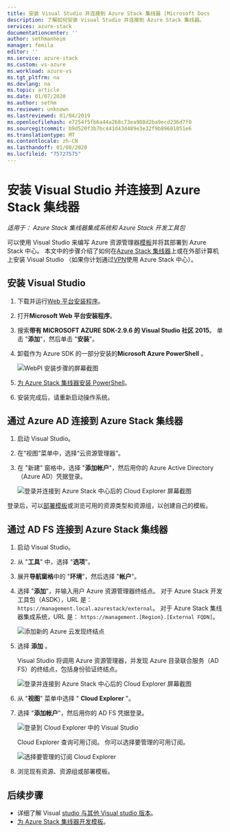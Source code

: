 ```yaml
---
title: 安装 Visual Studio 并连接到 Azure Stack 集线器 |Microsoft Docs
description: 了解如何安装 Visual Studio 并连接到 Azure Stack 集线器。
services: azure-stack
documentationcenter: ''
author: sethmanheim
manager: femila
editor: ''
ms.service: azure-stack
ms.custom: vs-azure
ms.workload: azure-vs
ms.tgt_pltfrm: na
ms.devlang: na
ms.topic: article
ms.date: 01/07/2020
ms.author: sethm
ms.reviewer: unknown
ms.lastreviewed: 01/04/2019
ms.openlocfilehash: e7254f5fb6a44a268c73ea988d2ba9ecd236d7f0
ms.sourcegitcommit: b9d520f3b7bc441d43d489e3e32f9b89601051e6
ms.translationtype: MT
ms.contentlocale: zh-CN
ms.lasthandoff: 01/08/2020
ms.locfileid: "75727575"
---
```

# <a name="install-visual-studio-and-connect-to-azure-stack-hub"></a>安装 Visual Studio 并连接到 Azure Stack 集线器

*适用于： Azure Stack 集线器集成系统和 Azure Stack 开发工具包*

可以使用 Visual Studio 来编写 Azure 资源管理器[模板](azure-stack-arm-templates.md)并将其部署到 Azure Stack 中心。 本文中的步骤介绍了如何在[Azure Stack 集线器](../asdk/asdk-connect.md#connect-to-azure-stack-using-rdp)上或在外部计算机上安装 Visual Studio （如果你计划通过[VPN](../asdk/asdk-connect.md#connect-to-azure-stack-using-vpn)使用 Azure Stack 中心）。

## <a name="install-visual-studio"></a>安装 Visual Studio

1. 下载并运行[Web 平台安装程序](https://www.microsoft.com/web/downloads/platform.aspx)。  

2. 打开**Microsoft Web 平台安装程序**。

3. 搜索**带有 MICROSOFT AZURE SDK-2.9.6 的 Visual Studio 社区 2015**。 单击 "**添加**"，然后单击 "**安装**"。

4. 卸载作为 Azure SDK 的一部分安装的**Microsoft Azure PowerShell** 。

    ![WebPI 安装步骤的屏幕截图](./media/azure-stack-install-visual-studio/image1.png)

5. [为 Azure Stack 集线器安装 PowerShell](../operator/azure-stack-powershell-install.md)。

6. 安装完成后，请重新启动操作系统。

## <a name="connect-to-azure-stack-hub-with-azure-ad"></a>通过 Azure AD 连接到 Azure Stack 集线器

1. 启动 Visual Studio。

2. 在“视图”菜单中，选择“云资源管理器”。

3. 在 "新建" 窗格中，选择 "**添加帐户**"，然后用你的 Azure Active Directory （Azure AD）凭据登录。  

    ![登录并连接到 Azure Stack 中心后的 Cloud Explorer 屏幕截图](./media/azure-stack-install-visual-studio/image2.png)

登录后，可以[部署模板](azure-stack-deploy-template-visual-studio.md)或浏览可用的资源类型和资源组，以创建自己的模板。  

## <a name="connect-to-azure-stack-hub-with-ad-fs"></a>通过 AD FS 连接到 Azure Stack 集线器

1. 启动 Visual Studio。

2. 从 "**工具**" 中，选择 "**选项**"。

3. 展开**导航窗格**中的 "**环境**"，然后选择 "**帐户**"。

4. 选择 "**添加**"，并输入用户 Azure 资源管理器终结点。 对于 Azure Stack 开发工具包（ASDK），URL 是： `https://management.local.azurestack/external`。  对于 Azure Stack 集线器集成系统，URL 是： `https://management.[Region}.[External FQDN]`。

    ![添加新的 Azure 云发现终结点](./media/azure-stack-install-visual-studio/image5.png)

5. 选择 **添加** 。  

    Visual Studio 将调用 Azure 资源管理器，并发现 Azure 目录联合服务（AD FS）的终结点，包括身份验证终结点。

    ![登录并连接到 Azure Stack 中心后的 Cloud Explorer 屏幕截图](./media/azure-stack-install-visual-studio/image6.png)

6. 从 "**视图**" 菜单中选择 " **Cloud Explorer** "。

7. 选择 "**添加帐户**"，然后用你的 AD FS 凭据登录。  

    ![登录到 Cloud Explorer 中的 Visual Studio](./media/azure-stack-install-visual-studio/image7.png)

    Cloud Explorer 查询可用订阅。 你可以选择要管理的可用订阅。

    ![选择要管理的订阅 Cloud Explorer](./media/azure-stack-install-visual-studio/image8.png)

8. 浏览现有资源、资源组或部署模板。

## <a name="next-steps"></a>后续步骤

- 详细了解 Visual [studio 与其他 Visual studio 版本](/visualstudio/install/install-visual-studio-versions-side-by-side)。
- [为 Azure Stack 集线器开发模板](azure-stack-develop-templates.md)。
